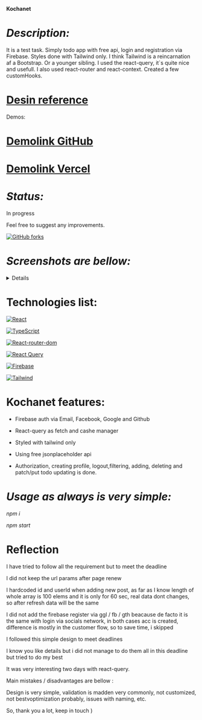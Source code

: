 **Kochanet**

# _Description:_

It is a test task. Simply todo app with free api, login and registration via Firebase. Styles done with Tailwind only. I think Tailwind is a reincarnation af a Bootstrap. Or a younger sibling. I used the react-query, it`s quite nice and usefull. I also used react-router and react-context. Created a few customHooks.

# [Desin reference](https://dribbble.com/shots/20448736-TimeTracker-Sign-Up-Sign-In-Page)

Demos: 

# [Demolink GitHub](https://haduigon.github.io/kochanet/)
# [Demolink Vercel](https://kochanet.vercel.app/)


# _Status:_

In progress

Feel free to suggest any improvements.

[![GitHub forks](https://img.shields.io/github/forks/haduigon/kochanet)](https://github.com/haduigon/kochanet/network)

# _Screenshots are bellow:_

<details>
<img width="1119" alt="kochanet" src="https://github.com/user-attachments/assets/72ed90f7-de54-4cbe-8d11-2ce087c164d5">
<img width="895" alt="kochanet1" src="https://github.com/user-attachments/assets/a9ae24aa-c387-46bc-8728-4bcce1268174">
</details>

# Technologies list:

[![React](https://img.shields.io/badge/React-18.3.1-green)](https://react.dev/)

[![TypeScript](https://img.shields.io/badge/TypeScript-4.9.5-green)](https://www.typescriptlang.org/)

[![React-router-dom](https://img.shields.io/badge/React%20Router%20Dom-6.26.2-yellow)](https://reactrouter.com/en/main)

[![React Query](https://img.shields.io/badge/React%20Query-5.56.2-grey)](https://tanstack.com/)

[![Firebase](https://img.shields.io/badge/Firebase-10.13.2-purple)](https://firebase.google.com/)

[![Tailwind](https://img.shields.io/badge/Tailwind-3.4.12-orange)](https://tailwindcss.com/)


# Kochanet features:

- Firebase auth via Email, Facebook, Google and Github

- React-query as fetch and cashe manager

- Styled with tailwind only

- Using free jsonplaceholder api

- Authorization, creating profile, logout,filtering, adding, deleting and patch/put todo updating is done. 


# _Usage as always is very simple:_

_npm i_

_npm start_

# Reflection

I have tried to follow all the requirement but to meet the deadline

I did not keep the url params after page renew

I hardcoded id and userId when adding new post, as far as I know length of whole array is 100 elems and it is only for 60 sec, real data dont changes, so after refresh data will be the same

I did not add the firebase register via ggl / fb / gth beacause de facto it is the same with login via socials network, in both cases acc is created, difference is mostly in the customer flow, so to save time, i skipped

I followed this simple design to meet deadlines

I know you like details but i did not manage to do them all in this deadline but tried to do my best

It was very interesting two days with react-query.

Main mistakes / disadvantages are bellow : 

Design is very simple, validation is madden very commonly, not customized, not bestvoptimization probably, issues with naming, etc.

So, thank you a lot, keep in touch )